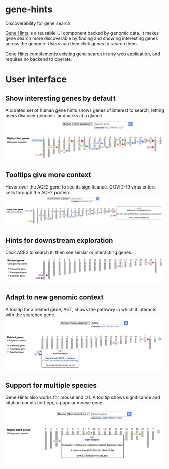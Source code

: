 # gene-hints
Discoverability for gene search

[Gene Hints](https://broad.io/gene-hints) is a reusable UI component backed by genomic data.  It makes gene search more discoverable by finding and showing interesting genes across the genome.  Users can then click genes to search them.

Gene Hints complements existing gene search in any web application, and requires no backend to operate.

# User interface
## Show interesting genes by default
A curated set of human gene hints shows genes of interest to search, letting users discover genomic landmarks at a glance.
![Gene Hints](https://github.com/broadinstitute/gene-hints/blob/main/images/01-gene-hints.png)

## Tooltips give more context
Hover over the ACE2 gene to see its significance.  COVID-19 virus enters cells through the ACE2 protein.
![Gene Hints, ACE2 tooltip](https://github.com/broadinstitute/gene-hints/blob/main/images/02-gene-hints-ace2-tooltip.png)

## Hints for downstream exploration
Click ACE2 to search it, then see similar or interacting genes.
![Gene Hints, ACE2 related genes](https://github.com/broadinstitute/gene-hints/blob/main/images/03-gene-hints-ace2-related-genes.png)

## Adapt to new genomic context
A tooltip for a related gene, AGT, shows the pathway in which it interacts with the searched gene.
![Gene Hints, ACE2 relate gene AGT tooltip](https://github.com/broadinstitute/gene-hints/blob/main/images/04-gene-hints-ace2-related-genes-agt-tooltip.png)

## Support for multiple species
Gene Hints also works for mouse and rat.  A tooltip shows significance and citation counts for Lepr, a popular mouse gene.
![Gene Hints, mouse LEPR gene tooltip](https://github.com/broadinstitute/gene-hints/blob/main/images/05-gene-hints-mus-musculus-lepr-tooltip.png)
